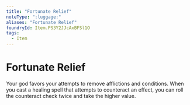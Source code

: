 ```yaml
---
title: "Fortunate Relief"
noteType: ":luggage:"
aliases: "Fortunate Relief"
foundryId: Item.PS3Y2JJcAxBFSl1O
tags:
  - Item
---
```


# Fortunate Relief

Your god favors your attempts to remove afflictions and conditions. When you cast a healing spell that attempts to counteract an effect, you can roll the counteract check twice and take the higher value.
